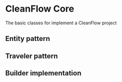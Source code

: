# CleanFlow Core

The basic classes for implement a CleanFlow project

## Entity pattern

## Traveler pattern

## Builder implementation
